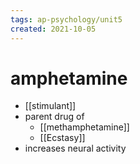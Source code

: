 ```yaml
---
tags: ap-psychology/unit5 
created: 2021-10-05
---
```


# amphetamine

- [[stimulant]]
- parent drug of
	- [[methamphetamine]]
	- [[Ecstasy]]
- increases neural activity 
